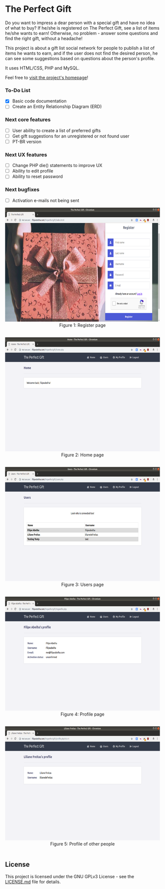 # The Perfect Gift

Do you want to impress a dear person with a special gift and have no idea of what to buy? If he/she is registered on The Perfect Gift, see a list of items he/she wants to earn! Otherwise, no problem - answer some questions and find the right gift, without a headache!

This project is about a gift list social network for people to publish a list of items he wants to earn, and if the user does not find the desired person, he can see some suggestions based on questions about the person's profile.

It uses HTML/CSS, PHP and MySQL.

Feel free to <a href="http://www.filipeabelha.com/theperfectgift">visit the project's homepage</a>!

### To-Do List

- [x] Basic code documentation
- [ ] Create an Entity Relationship Diagram (ERD)

### Next core features

- [ ] User ability to create a list of preferred gifts 
- [ ] Get gift suggestions for an unregistered or not found user
- [ ] PT-BR version

### Next UX features

- [ ] Change PHP die() statements to improve UX
- [ ] Ability to edit profile
- [ ] Ability to reset password

### Next bugfixes

- [ ] Activation e-mails not being sent

<p align="center">
<img src="img/readme_register.png" width="658" height="370">
<br>
Figure 1: Register page
<br>
<br>
</p>

<p align="center">
<img src="img/readme_home.png" width="658" height="370">
<br>
Figure 2: Home page
<br>
<br>
</p>

<p align="center">
<img src="img/readme_users.png" width="658" height="370">
<br>
Figure 3: Users page
<br>
<br>
</p>

<p align="center">
<img src="img/readme_myprofile.png" width="658" height="370">
<br>
Figure 4: Profile page
<br>
<br>
</p>

<p align="center">
<img src="img/readme_otherprofile.png" width="658" height="370">
<br>
Figure 5: Profile of other people
<br>
<br>
</p>

## License
This project is licensed under the GNU GPLv3 License - see the [LICENSE.md](LICENSE.md) file for details.
